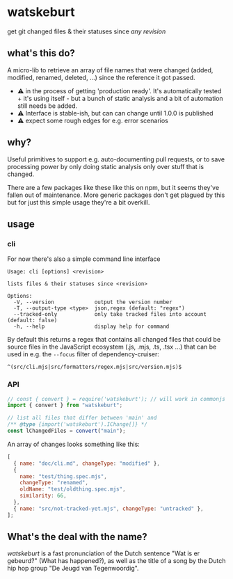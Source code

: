 # watskeburt

get git changed files & their statuses since _any revision_

## what's this do?

A micro-lib to retrieve an array of file names that were changed (added,
modified, renamed, deleted, ...) since the reference it got passed.

- :warning: in the process of getting 'production ready'. It's automatically
  tested + it's using itself - but a bunch of static analysis and a bit of
  automation still needs be added.
- :warning: Interface is stable-ish, but can can change until 1.0.0 is published
- :warning: expect some rough edges for e.g. error scenarios

## why?

Useful primitives to support e.g. auto-documenting pull requests, or to save
processing power by only doing static analysis only over stuff that is changed.

There are a few packages like these like this on npm, but it seems they've
fallen out of maintenance. More generic packages don't get plagued by this
but for just this simple usage they're a bit overkill.

## usage

### cli

For now there's also a simple command line interface

```
Usage: cli [options] <revision>

lists files & their statuses since <revision>

Options:
  -V, --version             output the version number
  -T, --output-type <type>  json,regex (default: "regex")
  --tracked-only            only take tracked files into account (default: false)
  -h, --help                display help for command
```

By default this returns a regex that contains all changed files that could be
source files in the JavaScript ecosystem (.js, .mjs, .ts, .tsx ...) that can
be used in e.g. the `--focus` filter of dependency-cruiser:

```
^(src/cli.mjs|src/formatters/regex.mjs|src/version.mjs)$
```

### API

```javascript
// const { convert } = require('watskeburt'); // will work in commonjs  contexts  as well
import { convert } from "watskeburt";

// list all files that differ between 'main' and
/** @type {import('watskeburt').IChange[]} */
const lChangedFiles = convert("main");
```

An array of changes looks something like this:

```javascript
[
  { name: "doc/cli.md", changeType: "modified" },
  {
    name: "test/thing.spec.mjs",
    changeType: "renamed",
    oldName: "test/oldthing.spec.mjs",
    similarity: 66,
  },
  { name: "src/not-tracked-yet.mjs", changeType: "untracked" },
];
```

## What's the deal with the name?

_watskeburt_ is a fast pronunciation of the Dutch sentence "Wat is er gebeurd?"
(What has happened?), as well as the title of a song by the Dutch hip hop group
"De Jeugd van Tegenwoordig".
